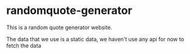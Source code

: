 # randomquote-generator

This is a random quote generator website. 

The data that we use is a static data, we haven't use any api for now to fetch the data 

